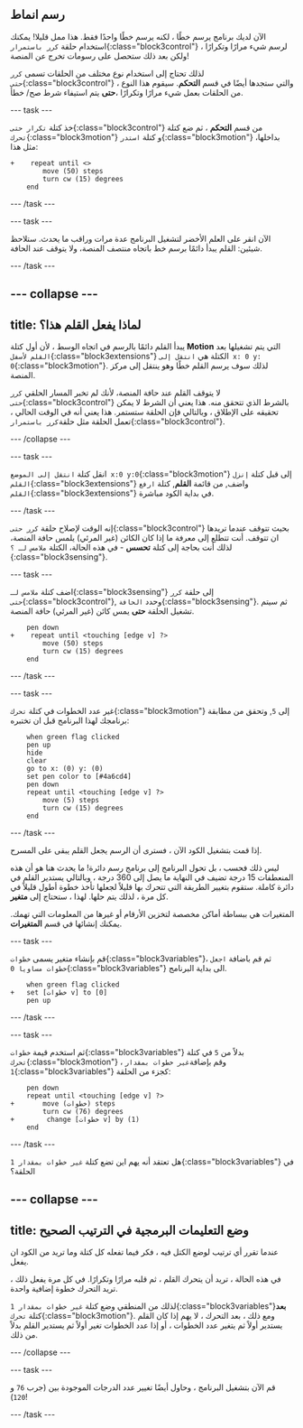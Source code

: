 ## رسم انماط

الآن لديك برنامج يرسم خطًا ، لكنه يرسم خطًا واحدًا فقط. هذا ممل قليلا! يمكنك استخدام حلقة `كرر باستمرار`{:class="block3control"} لرسم شيء مرارًا وتكرارًا ، ولكن بعد ذلك ستحصل على رسومات تخرج عن المنصة!

لذلك تحتاج إلى استخدام نوع مختلف من الحلقات تسمى `كرر حتى`{:class="block3control"} ، والتي ستجدها أيضًا في قسم **التحكم**. سيقوم هذا النوع من الحلقات بعمل شيء مرارًا وتكرارًا ،**حتى** يتم استيفاء شرط صح/ خطأ.

--- task ---

خذ كتلة `تكرار حتى`{:class="block3control"} من قسم **التحكم** ، ثم ضع كتلة `تحرك`{:class="block3motion"} و كتلة `استدر`{:class="block3motion"} بداخلها، مثل هذا:

```blocks3
+    repeat until <> 
        move (50) steps
        turn cw (15) degrees
    end
```

--- /task ---

--- task ---

الآن انقر على العلم الأخضر لتشغيل البرنامج عدة مرات وراقب ما يحدث. ستلاحظ شيئين: القلم يبدأ دائمًا برسم خط باتجاه منتصف المنصة، ولا يتوقف عند الحافة.

--- /task ---

--- collapse ---
---
title: لماذا يفعل القلم هذا؟
---

يبدأ القلم دائمًا بالرسم في اتجاه الوسط ، لأن أول كتلة **Motion** التي يتم تشغيلها بعد `القلم لأسفل`{:class="block3extensions"} الكتلة هي `انتقل إلى x: 0 y: 0`{:class="block3motion"}. لذلك سوف يرسم القلم خطًا وهو ينتقل إلى مركز المنصة.

لا يتوقف القلم عند حافة المنصة، لأنك لم تخبر المسار الحلقي `كرر حتى`{:class="block3control"} بالشرط الذي تتحقق منه. هذا يعني أن الشرط لا يمكن تحقيقه على الإطلاق ، وبالتالي فإن الحلقة ستستمر. هذا يعني أنه في الوقت الحالي ، تعمل الحلقة مثل حلقة`كرر باستمرار`{:class="block3control"}.

--- /collapse ---

--- task ---

انقل كتلة `انتقل إلى الموضع x:0 y:0`{:class="block3motion"} إلى قبل كتلة `إنزل القلم`{:class="block3extensions"} واضف, من قائمة **القلم**, كتلة `ارفع القلم`{:class="block3extensions"} في بداية الكود مباشرة.

--- /task ---

إنه الوقت لإصلاح حلقة `كرر حتى`{:class="block3control"} بحيث تتوقف عندما تريدها ان تتوقف. أنت تتطلع إلى معرفة ما إذا كان الكائن (غير المرئي) يلمس حافة المنصة، لذلك أنت بحاجة إلى كتلة **تحسس** - في هذه الحالة، الكتلة `ملامس لـ ؟`{:class="block3sensing"}.

--- task ---

اضف كتلة `ملامس لـ`{:class="block3sensing"} إلى حلقة `كرر حتى`{:class="block3control"}, وحدد `الحافة`{:class="block3sensing"}. ثم سيتم تشغيل الحلقة **حتى** يمس كائن (غير المرئي) حافة المنصة.

```blocks3
    pen down
+    repeat until <touching [edge v] ?> 
        move (50) steps
        turn cw (15) degrees
    end
```

--- /task ---

--- task ---

غير عدد الخطوات في كتلة `تحرك`{:class="block3motion"} إلى `5`, وتحقق من مطابقة برنامجك لهذا البرنامج قبل ان تختبره:

```blocks3
    when green flag clicked
    pen up
    hide
    clear
    go to x: (0) y: (0)
    set pen color to [#4a6cd4]
    pen down
    repeat until <touching [edge v] ?> 
        move (5) steps
        turn cw (15) degrees
    end
```

--- /task ---

إذا قمت بتشغيل الكود الآن ، فسترى أن الرسم يجعل القلم يبقى على المسرح.

ليس ذلك فحسب ، بل تحول البرنامج إلى برنامج رسم دائرة! ما يحدث هنا هو أن هذه المنعطفات 15 درجة تضيف في النهاية ما يصل إلى 360 درجة ، وبالتالي يستدير القلم في دائرة كاملة. ستقوم بتغيير الطريقة التي تتحرك بها قليلاً لجعلها تأخذ خطوة أطول قليلاً في كل مرة ، لذلك يتم حلها. لهذا ، ستحتاج إلى **متغير**.

المتغيرات هي ببساطة أماكن مخصصة لتخزين الأرقام أو غيرها من المعلومات التي تهمك. يمكنك إنشائها في قسم **المتغيرات**.

--- task ---

قم بإنشاء متغير يسمى `خطوات`{:class="block3variables"}، ثم قم باضافة `اجعل خطوات مساويا 0`{:class="block3variables"} الى بداية البرنامج.

```blocks3
    when green flag clicked
+   set [خطوات v] to [0]
    pen up
```

--- /task ---

--- task ---

ثم استخدم قيمة `خطوات`{:class="block3variables"} بدلاً من `5` في كتلة `تحرك`{:class="block3motion"} ، وقم بإضافة`غير خطوات بمقدار 1`{:class="block3variables"} كجزء من الحلقة:

```blocks3
    pen down
    repeat until <touching [edge v] ?> 
+       move (خطوات) steps
        turn cw (76) degrees
+        change [خطوات v] by (1)
    end
```

--- /task ---

هل تعتقد أنه يهم اين تضع كتلة `غير خطوات بمقدار 1`{:class="block3variables"} في الحلقة؟

--- collapse ---
---
title: وضع التعليمات البرمجية في الترتيب الصحيح
---

عندما تقرر أي ترتيب لوضع الكتل فيه ، فكر فيما تفعله كل كتلة وما تريد من الكود ان يفعل.

في هذه الحالة ، تريد أن يتحرك القلم ، ثم قلبه مرارًا وتكرارًا. في كل مرة يفعل ذلك ، تريد التحرك خطوة إضافية واحدة.

لذلك من المنطقي وضع كتلة `غير خطوات بمقدار 1`{:class="block3variables"}**بعد** كتلة `تحرك`{:class="block3motion"}. ومع ذلك ، بعد التحرك ، لا يهم إذا كان القلم يستدير أولاً ثم يتغير عدد الخطوات ، أو إذا عدد الخطوات تغير أولاً ثم يستدير القلم بدلاً من ذلك.

--- /collapse ---

--- task ---

قم الآن بتشغيل البرنامج ، وحاول أيضًا تغيير عدد الدرجات الموجودة بين (جرب `76` و `120`)!

--- /task ---